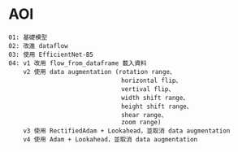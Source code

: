 # AOI

	01: 基礎模型
	02: 改進 dataflow
	03: 使用 EfficientNet-B5
	04: v1 改用 flow_from_dataframe 載入資料
		v2 使用 data augmentation (rotation range、
								   horizontal flip、
								   vertival flip、
								   width shift range、
								   height shift range、
								   shear range、
								   zoom range)
		v3 使用 RectifiedAdam + Lookahead，並取消 data augmentation
		v4 使用 Adam + Lookahead，並取消 data augmentation